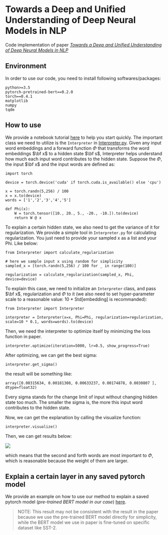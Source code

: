 # Towards a Deep and Unified Understanding of Deep Neural Models in NLP

Code implementation of paper [*Towards a Deep and Unified Understanding of Deep Neural Models in NLP*](http://proceedings.mlr.press/v97/guan19a/guan19a.pdf)

## Environment

In order to use our code, you need to install following softwares/packages:

```
python>=3.5
pytorch-pretrained-bert==0.2.0
torch==0.4.1
matplotlib
numpy
tqdm
```

## How to use

We provide a notebook tutorial [here](../../scenarios/interpret_NLP_models/understand_models.ipynb) to help you start quickly. The important class we need to utilize is the `Interpreter` in [Interpreter.py](Interpreter.py). Given any input word embeddings and a forward function $\Phi$ that transforms the word embeddings $\bf x$ to a hidden state $\bf s$, Interpreter helps understand how much each input word contributes to the hidden state. Suppose the $\Phi$, the input $\bf x$ and the input words are defined as:
```
import torch

device = torch.device('cuda' if torch.cuda.is_available() else 'cpu')

x = torch.randn(5,256) / 100
x = x.to(device)
words = ['1','2','3','4','5']

def Phi(x):
    W = torch.tensor([10., 20., 5., -20., -10.]).to(device)
    return W @ x
```

To explain a certain hidden state, we also need to get the variance of it for regularization. We provide a simple tool in `Interpreter.py` for calculating regularization. You just need to provide your sampled x as a list and your Phi. Like below:

```
from Interpreter import calculate_regularization

# here we sample input x using random for simplicity
sampled_x = [torch.randn(5,256) / 100 for _ in range(100)]

regularization = calculate_regularization(sampled_x, Phi, device=device)
```

To explain this case, we need to initialize an `Interpreter` class, and pass $\bf x$, regularization and $\Phi$ to it (we also need to set hyper-parameter scale to a reasonable value: 10 * Std[embedding] is recommanded):
```
from Interpreter import Interpreter

interpreter = Interpreter(x=x, Phi=Phi, regularization=regularization, scale=10 * 0.1, words=words).to(device)
```
Then, we need the interpreter to optimize itself by minimizing the loss function in paper.
```
interpreter.optimize(iteration=5000, lr=0.5, show_progress=True)
```
After optimizing, we can get the best sigma:
```
interpreter.get_sigma()
```
the result will be something like:
```
array([0.00315634, 0.00181308, 0.00633237, 0.00174878, 0.0030807 ], dtype=float32)
```
Every sigma stands for the change limit of input without changing hidden state too much. The smaller the sigma is, the more this input word contributes to the hidden state.

Now, we can get the explanation by calling the visualize function:
```
interpreter.visualize()
```
Then, we can get results below:

![](https://nlpbp.blob.core.windows.net/images/result.png)

which means that the second and forth words are most important to $\Phi$, which is reasonable because the weight of them are larger.

## Explain a certain layer in any saved pytorch model

We provide an example on how to use our method to explain a saved pytorch model (*pre-trained BERT model in our case*) [here](../../scenarios/interpret_NLP_models/explain_BERT_model.ipynb). 
> NOTE: This result may not be consistent with the result in the paper because  we use the pre-trained BERT model directly for simplicity, while the BERT model we use in paper is fine-tuned on specific dataset like SST-2.
